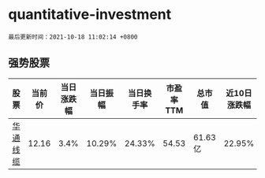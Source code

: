 # quantitative-investment

`最后更新时间：2021-10-18 11:02:14 +0800`

## 强势股票

|股票|当前价|当日涨跌幅|当日振幅|当日换手率|市盈率TTM|总市值|近10日涨跌幅|
|----|----|----|----|----|----|----|----|
|[华通线缆](https://xueqiu.com/S/SH605196)|12.16|3.4%|10.29%|24.33%|54.53|61.63亿|22.95%|
